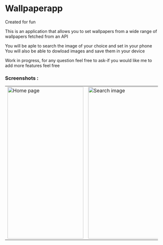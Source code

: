 # Wallpaperapp

Created for fun 

This is  an application that allows you to set wallpapers from a wide range of wallpapers fetched from an API

You will be aple to search  the image of your choice and set in your phone
You will also be able to dowload images and save them in your device

Work in progress, for any question feel free to ask-if you would like me to add more features feel free



 ### Screenshots : 
 
 <table>
  <tr>
    <td><img src="https://user-images.githubusercontent.com/78819932/175959300-fed6f820-b1af-4d0a-a71a-0f71caa0bc63.png" alt="Home page" style="width:250px;height:500px;"></td>
    <td><img src="https://user-images.githubusercontent.com/78819932/175958219-7828e8ec-7386-4d1d-bcd8-0a1684b9cb09.png" alt="Search image" style="width:250px;height:500px;"></td>
    <td><img src="https://user-images.githubusercontent.com/78819932/175959459-7304abb9-22b4-47bb-9170-f4f2579907db.png" alt="Preview " style="width:250px;height:500px;"></td>
     
 
  </tr>
  
 
   
</table><br><br>

